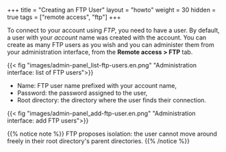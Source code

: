 +++
title = "Creating an FTP User"
layout = "howto"
weight = 30
hidden = true
tags = ["remote access", "ftp"]
+++

To connect to your account using *FTP*, you need to have a user. By default, a user with your *account* name was created with the account. You can create as many FTP users as you wish and you can administer them from your administration interface, from the **Remote access > FTP** tab.

{{< fig "images/admin-panel_list-ftp-users.en.png" "Administration interface: list of FTP users">}}

- Name: FTP user name prefixed with your account name,
- Password: the password assigned to the user,
- Root directory: the directory where the user finds their connection.

{{< fig "images/admin-panel_add-ftp-user.en.png" "Administration interface: add FTP users">}}

{{% notice note %}}
FTP proposes isolation: the user cannot move around freely in their root directory's parent directories.
{{% /notice %}}
